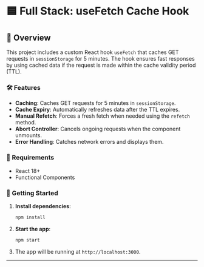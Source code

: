 # 🟦 Full Stack: useFetch Cache Hook

## 🚀 Overview
This project includes a custom React hook `useFetch` that caches GET requests in `sessionStorage` for 5 minutes. The hook ensures fast responses by using cached data if the request is made within the cache validity period (TTL). 

### 🛠️ Features
- **Caching**: Caches GET requests for 5 minutes in `sessionStorage`.
- **Cache Expiry**: Automatically refreshes data after the TTL expires.
- **Manual Refetch**: Forces a fresh fetch when needed using the `refetch` method.
- **Abort Controller**: Cancels ongoing requests when the component unmounts.
- **Error Handling**: Catches network errors and displays them.

### 🔧 Requirements
- React 18+
- Functional Components

### 🚀 Getting Started


1. **Install dependencies**:
    ```bash
    npm install
    ```

2. **Start the app**:
    ```bash
    npm start
    ```

3. The app will be running at `http://localhost:3000`.

---


